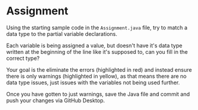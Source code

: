 # Assignment

Using the starting sample code in the `Assignment.java` file, try to match a data type to the partial variable declarations.

Each variable is being assigned a value, but doesn't have it's data type written at the beginning of the line like it's supposed to, can you fill in the correct type?

Your goal is the eliminate the errors (highlighted in red) and instead ensure there is only warnings (highlighted in yellow), as that means there are no data type issues, just issues with the variables not being used further.

Once you have gotten to just warnings, save the Java file and commit and push your changes via GitHub Desktop.